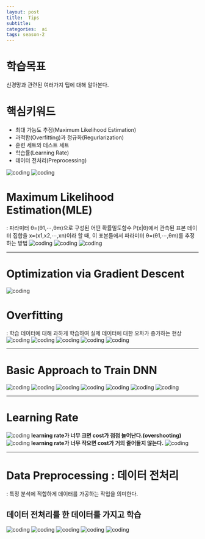 ```yaml
---
layout: post
title:  Tips
subtitle:   
categories:  ai
tags: season-2
---
```


# 학습목표
신경망과 관련된 여러가지 팁에 대해 알아본다.

# 핵심키워드
- 최대 가능도 추정(Maximum Likelihood Estimation)
- 과적합(Overfitting)과 정규화(Regurlarization)
- 훈련 세트와 테스트 세트
- 학습률(Learning Rate)
- 데이터 전처리(Preprocessing)


![coding](/assets/img/posts/Lab-07-1Tips-01.jpg)
![coding](/assets/img/posts/Lab-07-1Tips-02.jpg)
# Maximum Likelihood Estimation(MLE)
: 파라미터 θ=(θ1,⋯,θm)으로 구성된 어떤 확률밀도함수 P(x|θ)에서 관측된 표본 데이터 집합을 x=(x1,x2,⋯,xn)이라 할 때, 이 표본들에서 파라미터 θ=(θ1,⋯,θm)를 추정하는 방법
![coding](/assets/img/posts/Lab-07-1Tips-03-3.jpg)
![coding](/assets/img/posts/Lab-07-1Tips-04.jpg)
![coding](/assets/img/posts/Lab-07-1Tips-05.jpg)

- - - 

# Optimization via Gradient Descent
![coding](/assets/img/posts/Lab-07-1Tips-06.jpg)


# Overfitting
: 학습 데이터에 대해 과하게 학습하여 실제 데이터에 대한 오차가 증가하는 현상
![coding](/assets/img/posts/Lab-07-1Tips-07.jpg)
![coding](/assets/img/posts/Lab-07-1Tips-08.jpg)
![coding](/assets/img/posts/Lab-07-1Tips-09.jpg)
![coding](/assets/img/posts/Lab-07-1Tips-10.jpg)
![coding](/assets/img/posts/Lab-07-1Tips-11.jpg)

- - -

# Basic Approach to Train DNN

![coding](/assets/img/posts/Lab-07-1Tips-12.jpg)
![coding](/assets/img/posts/Lab-07-1Tips-13.jpg)
![coding](/assets/img/posts/Lab-07-1Tips-14.jpg)
![coding](/assets/img/posts/Lab-07-1Tips-15.jpg)
![coding](/assets/img/posts/Lab-07-1Tips-16.jpg)
![coding](/assets/img/posts/Lab-07-1Tips-17.jpg)
![coding](/assets/img/posts/Lab-07-1Tips-18.jpg)

- - -

# Learning Rate

![coding](/assets/img/posts/Lab-07-1Tips-19.jpg)
__learning rate가 너무 크면 cost가 점점 늘어난다.(overshooting)__
![coding](/assets/img/posts/Lab-07-1Tips-20.jpg)
__learning rate가 너무 작으면 cost가 거의 줄어들지 않는다.__
![coding](/assets/img/posts/Lab-07-1Tips-21.jpg)

- - -

# Data Preprocessing : 데이터 전처리
: 특정 분석에 적합하게 데이터를 가공하는 작업을 의미한다.

## 데이터 전처리를 한 데이터를 가지고 학습
![coding](/assets/img/posts/Lab-07-1Tips-22.jpg)
![coding](/assets/img/posts/Lab-07-1Tips-23.jpg)
![coding](/assets/img/posts/Lab-07-1Tips-24.jpg)
![coding](/assets/img/posts/Lab-07-1Tips-25.jpg)
![coding](/assets/img/posts/Lab-07-1Tips-26.jpg)